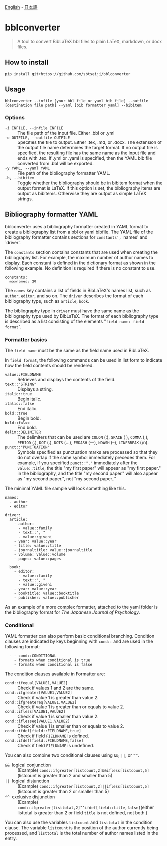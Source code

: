 [English](README.md)・[日本語](README.j.md)

# bblconverter

> A tool to convert BibLaTeX bbl files to plain LaTeX, markdown, or docx files. 



## How to install

```
pip install git+https://github.com/sbtseiji/bblconverter
```

## Usage

```
bblconverter --infile [your bbl file or yaml bib file] --outfile [destination file path] --yaml [bib formatter yaml] --bibitem
```

### Options
<dl>
  <dt><code>-i INFILE, --infile INFILE</code></dt>
  <dd>The file path of the input file. Either .bbl or .yml</dd>
  <dt><code>-o OUTFILE, --outfile OUTFILE</code></dt>
  <dd>Specifies the file to output. Either .tex, .md, or .docx. The extension of the output file name determines the target format. If no output file is specified, the resulting file has the same name as the input file and ends with .tex. If .yml or .yaml is specified, then the YAML bib file converted from .bbl will be exported.</dd>
  <dt><code>-y YAML, --yaml YAML</code></dt>
  <dd>File path of the bibliography formatter YAML.</dd>
  <dt><code>-b, --bibitem</code></dt>
  <dd>Toggle whether the bibliography should be in bibitem format when the output format is LaTeX. If this option is set, the bibliography items are output as bibitems. Otherwise they are output as simple LaTeX strings.</dd>
</dl>

## Bibliography formatter YAML

bblconverter uses a bibliography formatter created in YAML format to create a bibliography list from a bbl or yaml bibfile. The YAML file of the bibliography formatter contains sections for `constants', `names' and `driver'. 

The `constants` section contains constants that are used when creating the bibliography list. For example, the maximum number of author names to display. Each constant is defined in the dictionary format as shown in the following example. No definition is required if there is no constant to use.

```
constants:
  maxnames: 20
```

The `names` key contains a list of fields in BibLaTeX's names list, such as `author`, `editor`, and so on. The `driver` describes the format of each bibliography type, such as `article`, `book`.

The bibliography type in `driver` must have the same name as the bibliography type used by BibLaTeX. The format of each bibliography type is described as a list consisting of the elements "`field name: field format`".

### Formatter basics

The `field name` must be the same as the field name used in BibLaTeX.

In `field format`, the following commands can be used in list form to indicate how the field contents should be rendered.

<dl>
  <dt><code>value::FIELDNAME</code></dt>
  <dd>Retrieves and displays the contents of the field.</dd>
  <dt><code>text::"STRING"</code></dt>
  <dd>Displays a string.</dd>
  <dt><code>italic::true</code></dt>
  <dd>Begin italic.</dd>
  <dt><code>italic::false</code></dt>
  <dd>End italic.</dd>
  <dt><code>bold::true</code></dt>
  <dd>Begin bold.</dd>
  <dt><code>bold::false</code></dt>
  <dd>End bold.</dd>
  <dt><code>delim::DELIMITER</code></dt>
  <dd>The delimiters that can be used are <code>COLON</code> (:), <code>SPACE</code> (&nbsp;), <code>COMMA</code> (,), <code>PERIOD</code> (.), <code>DOT</code> (.), <code>DOTS</code> (&hellip;), <code>EMDASH</code> (&mdash;), <code>NDASH</code> (&ndash;), <code>LINEBREAK</code> (\n). </dd>
  <dt><code>punct::"PUNCTUATION"</code></dt>
  <dd>Symbols specified as punctuation marks are processed so that they do not overlap if the same symbol immediately precedes them. For example, if you specified <code>punct::"."</code> immediately after the <code>value::title</code>, the title "my first paper" will appear as "my first paper." in the bibliography, and the title "my second paper." will also appear as "my second paper.", not "my second paper.."</dd>
</dl>

The minimal YAML file sample will look something like this.

```
names:
  - author
  - editor

driver:
  article:
    - author:
      - value::family
      - text::", "
      - value::giveni
    - year: value::year
    - title: value::title
    - journaltitle: value::journaltitle
    - volume: value::volume
    - pages: value::pages

  book:
    - editor:
      - value::family
      - text::", "
      - value::giveni
    - year: value::year
    - booktitle: value::booktitle
    - publisher: value::publisher
```

As an example of a more complex formatter, attached to the yaml folder is the bibliography format for *The Japanese Journal of Psychology*.

### Conditional

YAML formatter can also perform basic conditional branching. Condition clauses are indicated by keys beginning with `cond::` and are used in the following format: 

```
  - - cond::CONDITIONAL
    - formats when conditional is true
    - formats when conditional is false
```

The condition clauses available in Formatter are:

<dl>
  <dt><code>cond::ifequal[VALUE1,VALUE2]</code></dt>
  <dd>Check if values 1 and 2 are the same.</dd>
  <dt><code>cond::ifgreater[VALUE1,VALUE2]</code></dt>
  <dd>Check if value 1 is greater than value 2.</dd>
  <dt><code>cond::ifgreatereq[VALUE1,VALUE2]</code></dt>
  <dd>Check if value 1 is greater than or equals to value 2.</dd>
  <dt><code>cond::ifless[VALUE1,VALUE2]</code></dt>
  <dd>Check if value 1 is smaller than value 2.</dd>
  <dt><code>cond::iflesseq[VALUE1,VALUE2]</code></dt>
  <dd>Check if value 1 is smaller than or equals to value 2.</dd>
  <dt><code>cond::ifdef[field::FIELDNAME,true]</code></dt>
  <dd>Check if field <code>FIELDNAME</code> is defined.</dd>
  <dt><code>cond::ifdef[field::FIELDNAME,false]</code></dt>
  <dd>Check if field <code>FIELDNAME</code> is undefined.</dd>
</dl>

You can also combine two conditional clauses using `&&`, `||`, or `^^`.

<dl>
  <dt><code>&&</code>&nbsp;&nbsp;logical conjunction</dt>
  <dd>(Example) <code>cond::ifgreater[listcount,2]&&ifless[listcount,5]</code>(listcount is greater than 2 and smaller than 5)</dd>
  <dt><code>||</code>&nbsp;&nbsp;logical disjunction</dt>
  <dd>(Example) <code>cond::ifgreater[listcount,2]||ifless[listcount,5]</code>(listcount is greater than 2 or smaller than 5)</dd>
  <dt><code>^^</code>&nbsp;&nbsp;exclusive disjunction</dt>
  <dd>(Example) <code>cond::ifgreater[listtotal,2]^^ifdef[field::title,false]</code>(either listtotal is greater than 2 or field <code>title</code> is not defined, not both.)</dd>
</dl>

You can also use the variables `listcount` and `listtotal` in the condition clause. The variable `listcount` is the position of the author currently being processed, and `listtotal` is the total number of author names listed in the entry.


